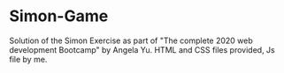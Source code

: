 # Simon-Game
Solution of the Simon Exercise as part of "The complete 2020 web development Bootcamp" by Angela Yu.
HTML and CSS files provided, Js file by me.
